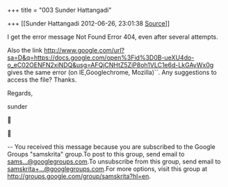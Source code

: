 +++
title = "003 Sunder Hattangadi"

+++
[[Sunder Hattangadi	2012-06-26, 23:01:38 [Source](https://groups.google.com/g/samskrita/c/J0vd8aysquI)]]



I get the error message Not Found Error 404, even after several attempts.

Also the link <http://www.google.com/url?sa=D&q=https://docs.google.com/open%3Fid%3D0B-ueXU4do-o_eC02OENFN2xiNDQ&usg=AFQjCNHtZ5ZiP8oh1VLC1e6d-LkGAyWx0g>  
gives the same error (on IE,Googlechrome, Mozilla)``. Any suggestions to access the file? Thanks.





Regards,



sunder

  





-- You received this message because you are subscribed to the Google Groups "samskrita" group.To post to this group, send email to [sams...@googlegroups.com]().To unsubscribe from this group, send email to [samskrita+...@googlegroups.com]().For more options, visit this group at <http://groups.google.com/group/samskrita?hl=en>.

